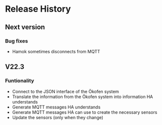 # Release History

## Next version

### Bug fixes

- Hamok sometimes disconnects from MQTT

## V22.3

### Funtionality
- Connect to the JSON interface of the Ökofen system
- Translate the information from the Ökofen system into information HA understands
- Generate MQTT messages HA understands
- Generate MQTT messages HA can use to create the necessary sensors
- Update the sensors (only when they change)